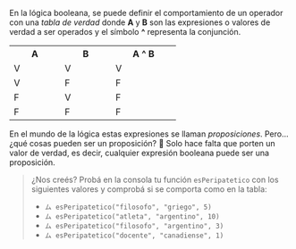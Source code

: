 En la lógica booleana, se puede definir el comportamiento de un operador con una _tabla de verdad_ donde **A** y **B** son las expresiones o valores de verdad a ser operados y el símbolo **^** representa la conjunción.

<table class="table table-striped table-bordered table-condensed text-center">
  <tr>
    <th class ="text-center" style="width: 75px">A</th>
    <th class ="text-center" style="width: 75px">B</th>
    <th class ="text-center" style="width: 100px">A ^ B</th>
  </tr>
  <tr>
    <td>V</td>
    <td>V</td>
    <td>V</td>
  </tr>
  <tr>
    <td>V</td>
    <td>F</td>
    <td>F</td>
  </tr>
  <tr>
    <td>F</td>
    <td>V</td>
    <td>F</td>
  </tr>
  <tr>
    <td>F</td>
    <td>F</td>
    <td>F</td>
  </tr>
</table>

En el mundo de la lógica estas expresiones se llaman _proposiciones_. Pero… ¿qué cosas pueden ser un proposición? :thought_balloon: Solo hace falta que porten un valor de verdad, es decir, cualquier expresión booleana puede ser una proposición.

> ¿Nos creés? Probá en la consola tu función `esPeripatetico` con los siguientes valores y comprobá si se comporta como en la tabla:
> 
>* `ム esPeripatetico("filosofo", "griego", 5)`
>* `ム esPeripatetico("atleta", "argentino", 10)`
>* `ム esPeripatetico("filosofo", "argentino", 3)`
>* `ム esPeripatetico("docente", "canadiense", 1)`

